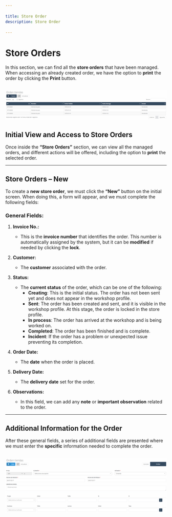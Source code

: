 ```yaml
---

title: Store Order
description: Store Order

---
```


# **Store Orders**

In this section, we can find all the **store orders** that have been managed. When accessing an already created order, we have the option to **print** the order by clicking the **Print** button.

![](../../../../assets/primerafactura/or1.png)
---

## **Initial View and Access to Store Orders**

Once inside the **“Store Orders”** section, we can view all the managed orders, and different actions will be offered, including the option to **print** the selected order.

---

## **Store Orders – New**

To create a **new store order**, we must click the **“New”** button on the initial screen. When doing this, a form will appear, and we must complete the following fields:

### General Fields:

1. **Invoice No.:**  
   - This is the **invoice number** that identifies the order. This number is automatically assigned by the system, but it can be **modified** if needed by clicking the **lock**.

2. **Customer:**  
   - The **customer** associated with the order.

3. **Status:**  
   - The **current status** of the order, which can be one of the following:
     - **Creating**: This is the initial status. The order has not been sent yet and does not appear in the workshop profile.
     - **Sent**: The order has been created and sent, and it is visible in the workshop profile. At this stage, the order is locked in the store profile.
     - **In process**: The order has arrived at the workshop and is being worked on.
     - **Completed**: The order has been finished and is complete.
     - **Incident**: If the order has a problem or unexpected issue preventing its completion.

4. **Order Date:**  
   - The **date** when the order is placed.

5. **Delivery Date:**  
   - The **delivery date** set for the order.

6. **Observations:**  
   - In this field, we can add any **note** or **important observation** related to the order.

---

## **Additional Information for the Order**

After these general fields, a series of additional fields are presented where we must enter the **specific** information needed to complete the order.

![](../../../../assets/primerafactura/or2.png)
---

